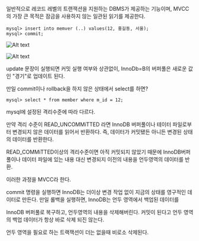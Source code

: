 
일반적으로 레코드 레벨의 트랜잭션을 지원하는 DBMS가 제공하는 기능이며, MVCC의 가장 큰 목적은 잠금을 사용하지 않는 일관된 읽기를 제공한다.

```
mysql> insert into memver (..) values(12, 홍길동, 서울);
mysql> commit;
```

![Alt text](/img/mvcc.png)

![Alt text](/img/mvcc1.png)

update 문장이 실행되면 커밋 실행 여부와 상관없이, InnoDb=B의 버퍼풀은 새로운 값인 "경기"로 업데이트 된다. 

만일 commit이나 rollback을 하지 않은 상태에서 select를 하면?

```
mysql> select * from member where m_id = 12;
```

mysql에 설정된 격리수준에 따라 다르다.

만약 격리 수준이 READ_UNCOMMiTTED 라면 InnoDB 버퍼풀이나 테이터 파일로부터 변경되지 않은 데이터를 읽어서 반환하다. 즉, 데이터가 커밋됐든 아니든 변경된 상태의 데이터를 반환한다.

READ_COMMiTTED이상의 격리수준이면 아직 커밋되지 않았기 때문에 InnoDB버퍼 풀이나 데이터 파일에 있는 내용 대신 변경되지 이전의 내용을 언두영역의 데이터를 반환.

이러한 과정을 MVCC라 한다.


commit 명령을 실행하면 InnoDB는 더이상 변경 작업 없이 지금의 상태를 영구적인 데이터로 만든다. 만일 롤백을 실행하면, InnoDB는 언두 영역에서 백업된 데이터를 

InnoDB 버퍼풀로 복구하고, 언두영역의 내용을 삭제해버린다. 커밋이 된다고 언두 영역의 백업 데이터가 항상 바로 삭제 되진 않는다. 

언두 영역을 필요로 하는 트랙잭션이 더는 없을때 비로소 삭제된다. 

